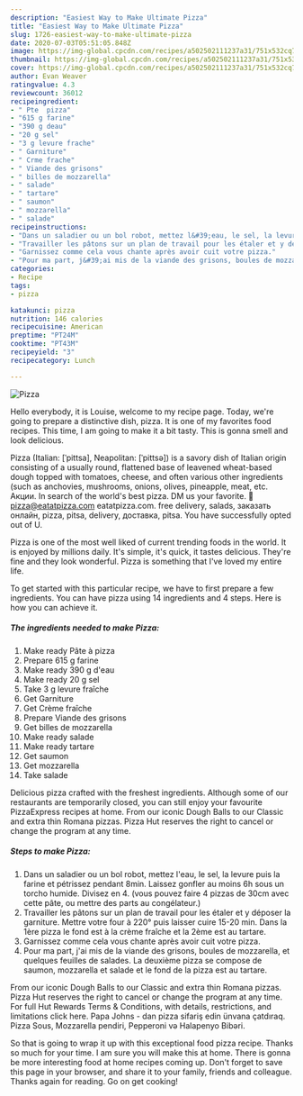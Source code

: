 ```yaml
---
description: "Easiest Way to Make Ultimate Pizza"
title: "Easiest Way to Make Ultimate Pizza"
slug: 1726-easiest-way-to-make-ultimate-pizza
date: 2020-07-03T05:51:05.848Z
image: https://img-global.cpcdn.com/recipes/a502502111237a31/751x532cq70/pizza-photo-principale-de-la-recette.jpg
thumbnail: https://img-global.cpcdn.com/recipes/a502502111237a31/751x532cq70/pizza-photo-principale-de-la-recette.jpg
cover: https://img-global.cpcdn.com/recipes/a502502111237a31/751x532cq70/pizza-photo-principale-de-la-recette.jpg
author: Evan Weaver
ratingvalue: 4.3
reviewcount: 36012
recipeingredient:
- " Pte  pizza"
- "615 g farine"
- "390 g deau"
- "20 g sel"
- "3 g levure frache"
- " Garniture"
- " Crme frache"
- " Viande des grisons"
- " billes de mozzarella"
- " salade"
- " tartare"
- " saumon"
- " mozzarella"
- " salade"
recipeinstructions:
- "Dans un saladier ou un bol robot, mettez l&#39;eau, le sel, la levure puis la farine et pétrissez pendant 8min. Laissez gonfler au moins 6h sous un torcho humide. Divisez en 4. (vous pouvez faire 4 pizzas de 30cm avec cette pâte, ou mettre des parts au congélateur.)"
- "Travailler les pâtons sur un plan de travail pour les étaler et y déposer la garniture. Mettre votre four à 220° puis laisser cuire 15-20 min. Dans la 1ère pizza le fond est à la crème fraîche et la 2ème est au tartare."
- "Garnissez comme cela vous chante après avoir cuit votre pizza."
- "Pour ma part, j&#39;ai mis de la viande des grisons, boules de mozzarella, et quelques feuilles de salades. La deuxième pizza se compose de saumon, mozzarella et salade et le fond de la pizza est au tartare."
categories:
- Recipe
tags:
- pizza

katakunci: pizza 
nutrition: 146 calories
recipecuisine: American
preptime: "PT24M"
cooktime: "PT43M"
recipeyield: "3"
recipecategory: Lunch

---
```



![Pizza](https://img-global.cpcdn.com/recipes/a502502111237a31/751x532cq70/pizza-photo-principale-de-la-recette.jpg)

Hello everybody, it is Louise, welcome to my recipe page. Today, we're going to prepare a distinctive dish, pizza. It is one of my favorites food recipes. This time, I am going to make it a bit tasty. This is gonna smell and look delicious.

Pizza (Italian: [ˈpittsa], Neapolitan: [ˈpittsə]) is a savory dish of Italian origin consisting of a usually round, flattened base of leavened wheat-based dough topped with tomatoes, cheese, and often various other ingredients (such as anchovies, mushrooms, onions, olives, pineapple, meat, etc. Акции. In search of the world&#39;s best pizza. DM us your favorite. 📩 pizza@eatatpizza.com eatatpizza.com. free delivery, salads, заказать онлайн, pizza, pitsa, delivery, доставка, pitsa. You have successfully opted out of U.

Pizza is one of the most well liked of current trending foods in the world. It is enjoyed by millions daily. It's simple, it's quick, it tastes delicious. They're fine and they look wonderful. Pizza is something that I've loved my entire life.


To get started with this particular recipe, we have to first prepare a few ingredients. You can have pizza using 14 ingredients and 4 steps. Here is how you can achieve it.

<!--inarticleads1-->

##### The ingredients needed to make Pizza:

1. Make ready  Pâte à pizza
1. Prepare 615 g farine
1. Make ready 390 g d&#39;eau
1. Make ready 20 g sel
1. Take 3 g levure fraîche
1. Get  Garniture
1. Get  Crème fraîche
1. Prepare  Viande des grisons
1. Get  billes de mozzarella
1. Make ready  salade
1. Make ready  tartare
1. Get  saumon
1. Get  mozzarella
1. Take  salade


Delicious pizza crafted with the freshest ingredients. Although some of our restaurants are temporarily closed, you can still enjoy your favourite PizzaExpress recipes at home. From our iconic Dough Balls to our Classic and extra thin Romana pizzas. Pizza Hut reserves the right to cancel or change the program at any time. 

<!--inarticleads2-->

##### Steps to make Pizza:

1. Dans un saladier ou un bol robot, mettez l&#39;eau, le sel, la levure puis la farine et pétrissez pendant 8min. Laissez gonfler au moins 6h sous un torcho humide. Divisez en 4. (vous pouvez faire 4 pizzas de 30cm avec cette pâte, ou mettre des parts au congélateur.)
1. Travailler les pâtons sur un plan de travail pour les étaler et y déposer la garniture. Mettre votre four à 220° puis laisser cuire 15-20 min. Dans la 1ère pizza le fond est à la crème fraîche et la 2ème est au tartare.
1. Garnissez comme cela vous chante après avoir cuit votre pizza.
1. Pour ma part, j&#39;ai mis de la viande des grisons, boules de mozzarella, et quelques feuilles de salades. La deuxième pizza se compose de saumon, mozzarella et salade et le fond de la pizza est au tartare.


From our iconic Dough Balls to our Classic and extra thin Romana pizzas. Pizza Hut reserves the right to cancel or change the program at any time. For full Hut Rewards Terms &amp; Conditions, with details, restrictions, and limitations click here. Papa Johns - dan pizza sifariş edin ünvana çatdıraq. Pizza Sous, Mozzarella pendiri, Pepperoni və Halapenyo Bibəri. 

So that is going to wrap it up with this exceptional food pizza recipe. Thanks so much for your time. I am sure you will make this at home. There is gonna be more interesting food at home recipes coming up. Don't forget to save this page in your browser, and share it to your family, friends and colleague. Thanks again for reading. Go on get cooking!

